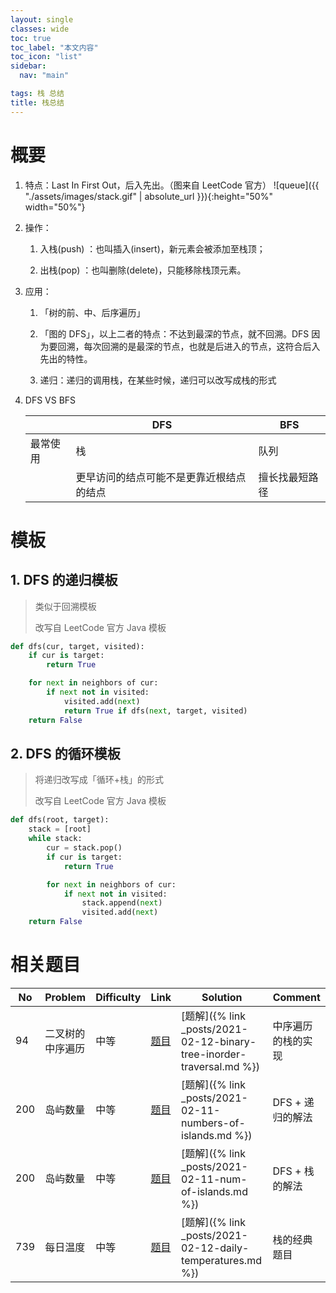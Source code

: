 ```yaml
---
layout: single
classes: wide
toc: true
toc_label: "本文内容"
toc_icon: "list"
sidebar:
  nav: "main"

tags: 栈 总结
title: 栈总结
---
```



# 概要


1. 特点：Last In First Out，后入先出。（图来自 LeetCode 官方）
   ![queue]({{ "./assets/images/stack.gif" | absolute_url }}){:height="50%" width="50%"}

2. 操作：
   1. 入栈(push) ：也叫插入(insert)，新元素会被添加至栈顶；
   
   2. 出栈(pop) ：也叫删除(delete)，只能移除栈顶元素。

3. 应用：
   1. 「树的前、中、后序遍历」
   
   2.  「图的 DFS」，以上二者的特点：不达到最深的节点，就不回溯。DFS 因为要回溯，每次回溯的是最深的节点，也就是后进入的节点，这符合后入先出的特性。
   
   3. 递归：递归的调用栈，在某些时候，递归可以改写成栈的形式

4. DFS VS BFS

    |          | DFS                                      | BFS            |
    | -------- | ---------------------------------------- | -------------- |
    | 最常使用 | 栈                                       | 队列           |
    |          | 更早访问的结点可能不是更靠近根结点的结点 | 擅长找最短路径 |


# 模板

## 1. DFS 的递归模板

> 类似于回溯模板
> 
> 改写自 LeetCode 官方 Java 模板

```python
def dfs(cur, target, visited):
    if cur is target:
        return True

    for next in neighbors of cur:
        if next not in visited:
            visited.add(next)
            return True if dfs(next, target, visited)
    return False
```

## 2. DFS 的循环模板

> 将递归改写成「循环+栈」的形式
> 
> 改写自 LeetCode 官方 Java 模板

```python
def dfs(root, target):
    stack = [root]
    while stack:
        cur = stack.pop()
        if cur is target:
            return True

        for next in neighbors of cur:
            if next not in visited:
                stack.append(next)
                visited.add(next)
    return False
```

# 相关题目


   | No  | Problem          | Difficulty | Link                                                                    | Solution                                                              | Comment            |
   | --- | ---------------- | ---------- | ----------------------------------------------------------------------- | --------------------------------------------------------------------- | ------------------ |
   | 94  | 二叉树的中序遍历 | 中等       | [题目](https://leetcode-cn.com/problems/binary-tree-inorder-traversal/) | [题解]({% link _posts/2021-02-12-binary-tree-inorder-traversal.md %}) | 中序遍历的栈的实现 |
   | 200 | 岛屿数量         | 中等       | [题目](https://leetcode-cn.com/problems/number-of-islands/)             | [题解]({% link _posts/2021-02-11-numbers-of-islands.md %})            | DFS + 递归的解法   |
   | 200 | 岛屿数量         | 中等       | [题目](https://leetcode-cn.com/problems/number-of-islands/)             | [题解]({% link _posts/2021-02-11-num-of-islands.md %})                | DFS + 栈的解法     |
   | 739  | 每日温度 | 中等       | [题目](https://leetcode-cn.com/problems/daily-temperatures/) | [题解]({% link _posts/2021-02-12-daily-temperatures.md %}) | 栈的经典题目 |

